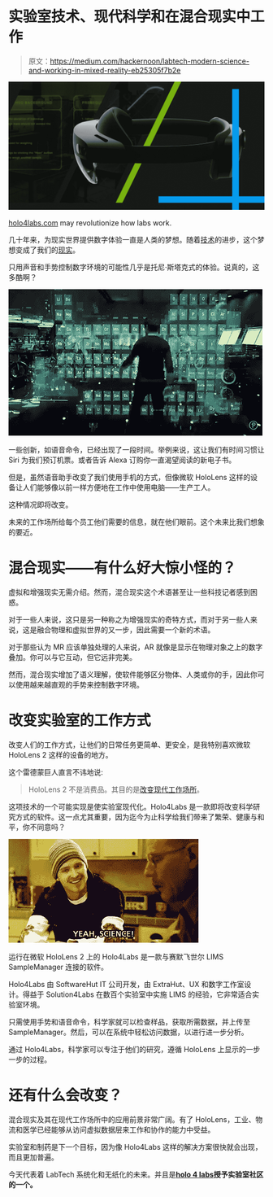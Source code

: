 # 实验室技术、现代科学和在混合现实中工作

> 原文：<https://medium.com/hackernoon/labtech-modern-science-and-working-in-mixed-reality-eb25305f7b2e>

![](img/82f32d23803be7643dd7c6debfbf3e09.png)

[holo4labs.com](http://holo4labs.com/) may revolutionize how labs work.

几十年来，为现实世界提供数字体验一直是人类的梦想。随着[技术](https://hackernoon.com/tagged/technology)的进步，这个梦想变成了我们的[现实](https://hackernoon.com/tagged/reality)。

只用声音和手势控制数字环境的可能性几乎是托尼·斯塔克式的体验。说真的，这多酷啊？

![](img/23cababa646f16f86396ae645f468eb5.png)

一些创新，如语音命令，已经出现了一段时间。举例来说，这让我们有时间习惯让 Siri 为我们预订机票。或者告诉 Alexa 订购你一直渴望阅读的新电子书。

但是，虽然语音助手改变了我们使用手机的方式，但像微软 HoloLens 这样的设备让人们能够像以前一样方便地在工作中使用电脑——生产工人。

这种情况即将改变。

未来的工作场所给每个员工他们需要的信息，就在他们眼前。这个未来比我们想象的要近。

# 混合现实——有什么好大惊小怪的？

虚拟和增强现实无需介绍。然而，混合现实这个术语甚至让一些科技记者感到困惑。

对于一些人来说，这只是另一种称之为增强现实的奇特方式，而对于另一些人来说，这是融合物理和虚拟世界的又一步，因此需要一个新的术语。

对于那些认为 MR 应该单独处理的人来说，AR 就像是显示在物理对象之上的数字叠加。你可以与它互动，但它远非完美。

然而，混合现实增加了语义理解，使软件能够区分物体、人类或你的手，因此你可以使用越来越直观的手势来控制数字环境。

# **改变实验室的工作方式**

改变人们的工作方式，让他们的日常任务更简单、更安全，是我特别喜欢微软 HoloLens 2 这样的设备的地方。

这个雷德蒙巨人直言不讳地说:

> HoloLens 2 不是消费品。其目的是[改变现代工作场所](https://news.microsoft.com/en-gb/features/the-power-of-mixed-reality-in-the-modern-workplace/)。

这项技术的一个可能实现是使实验室现代化。Holo4Labs 是一款即将改变科学研究方式的软件。这一点尤其重要，因为迄今为止科学给我们带来了繁荣、健康与和平，你不同意吗？

![](img/2664ca9f67539d74a605f20bfd234114.png)

运行在微软 HoloLens 2 上的 Holo4Labs 是一款与赛默飞世尔 LIMS SampleManager 连接的软件。

Holo4Labs 由 SoftwareHut IT 公司开发，由 ExtraHut、UX 和数字工作室设计。得益于 Solution4Labs 在数百个实验室中实施 LIMS 的经验，它非常适合实验室环境。

只需使用手势和语音命令，科学家就可以检查样品，获取所需数据，并上传至 SampleManager。然后，可以在系统中轻松访问数据，以进行进一步分析。

通过 Holo4Labs，科学家可以专注于他们的研究，遵循 HoloLens 上显示的一步一步的过程。

# **还有什么会改变？**

混合现实及其在现代工作场所中的应用前景非常广阔。有了 HoloLens，工业、物流和医学已经能够从访问虚拟数据层来工作和协作的能力中受益。

实验室和制药是下一个目标，因为像 Holo4Labs 这样的解决方案很快就会出现，而且更加普遍。

今天代表着 LabTech 系统化和无纸化的未来。并且是[**holo 4 labs**](http://holo4labs.com/)**授予实验室社区的一个。**